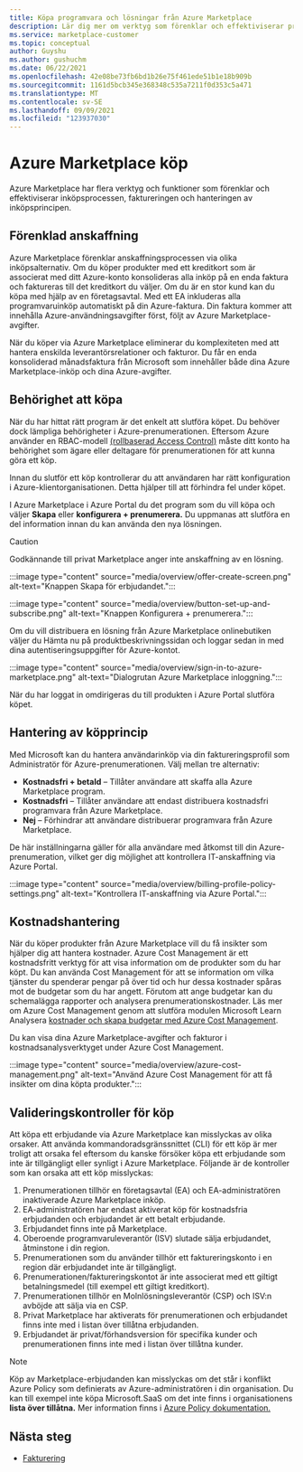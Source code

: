 ```yaml
---
title: Köpa programvara och lösningar från Azure Marketplace
description: Lär dig mer om verktyg som förenklar och effektiviserar programvaruinköp och -hantering i Azure Marketplace.
ms.service: marketplace-customer
ms.topic: conceptual
author: Guyshu
ms.author: gushuchm
ms.date: 06/22/2021
ms.openlocfilehash: 42e08be73fb6bd1b26e75f461ede51b1e18b909b
ms.sourcegitcommit: 1161d5bcb345e368348c535a7211f0d353c5a471
ms.translationtype: MT
ms.contentlocale: sv-SE
ms.lasthandoff: 09/09/2021
ms.locfileid: "123937030"
---
```

# <a name="azure-marketplace-purchasing"></a>Azure Marketplace köp

Azure Marketplace har flera verktyg och funktioner som förenklar och effektiviserar inköpsprocessen, faktureringen och hanteringen av inköpsprincipen.

## <a name="simplified-procurement"></a>Förenklad anskaffning

Azure Marketplace förenklar anskaffningsprocessen via olika inköpsalternativ. Om du köper produkter med ett kreditkort som är associerat med ditt Azure-konto konsolideras alla inköp på en enda faktura och faktureras till det kreditkort du väljer. Om du är en stor kund kan du köpa med hjälp av en företagsavtal. Med ett EA inkluderas alla programvaruinköp automatiskt på din Azure-faktura. Din faktura kommer att innehålla Azure-användningsavgifter först, följt av Azure Marketplace-avgifter.

När du köper via Azure Marketplace eliminerar du komplexiteten med att hantera enskilda leverantörsrelationer och fakturor. Du får en enda konsoliderad månadsfaktura från Microsoft som innehåller både dina Azure Marketplace-inköp och dina Azure-avgifter.

## <a name="permission-to-purchase"></a>Behörighet att köpa

När du har hittat rätt program är det enkelt att slutföra köpet. Du behöver dock lämpliga behörigheter i Azure-prenumerationen. Eftersom Azure använder en RBAC-modell [(rollbaserad Access Control)](/azure/role-based-access-control/overview) måste  ditt  konto ha behörighet som ägare eller deltagare för prenumerationen för att kunna göra ett köp.

Innan du slutför ett köp kontrollerar du att användaren har rätt konfiguration i Azure-klientorganisationen. Detta hjälper till att förhindra fel under köpet.

I Azure Marketplace i Azure Portal du det program som du vill köpa och väljer **Skapa** eller **konfigurera + prenumerera.** Du uppmanas att slutföra en del information innan du kan använda den nya lösningen.

> [!CAUTION]
> Godkännande till privat Marketplace anger inte anskaffning av en lösning.

:::image type="content" source="media/overview/offer-create-screen.png" alt-text="Knappen Skapa för erbjudandet.":::

:::image type="content" source="media/overview/button-set-up-and-subscribe.png" alt-text="Knappen Konfigurera + prenumerera.":::

Om du vill distribuera en lösning från Azure Marketplace  onlinebutiken väljer du Hämta nu på produktbeskrivningssidan och loggar sedan in med dina autentiseringsuppgifter för Azure-kontot.

:::image type="content" source="media/overview/sign-in-to-azure-marketplace.png" alt-text="Dialogrutan Azure Marketplace inloggning.":::

När du har loggat in omdirigeras du till produkten i Azure Portal slutföra köpet.

## <a name="purchase-policy-management"></a>Hantering av köpprincip

Med Microsoft kan du hantera användarinköp via din faktureringsprofil som Administratör för Azure-prenumerationen. Välj mellan tre alternativ:

- **Kostnadsfri + betald** – Tillåter användare att skaffa alla Azure Marketplace program.
- **Kostnadsfri** – Tillåter användare att endast distribuera kostnadsfri programvara från Azure Marketplace.
- **Nej** – Förhindrar att användare distribuerar programvara från Azure Marketplace.

De här inställningarna gäller för alla användare med åtkomst till din Azure-prenumeration, vilket ger dig möjlighet att kontrollera IT-anskaffning via Azure Portal.

:::image type="content" source="media/overview/billing-profile-policy-settings.png" alt-text="Kontrollera IT-anskaffning via Azure Portal.":::

## <a name="cost-management"></a>Kostnadshantering

När du köper produkter från Azure Marketplace vill du få insikter som hjälper dig att hantera kostnader. Azure Cost Management är ett kostnadsfritt verktyg för att visa information om de produkter som du har köpt. Du kan använda Cost Management för att se information om vilka tjänster du spenderar pengar på över tid och hur dessa kostnader spåras mot de budgetar som du har angett. Förutom att ange budgetar kan du schemalägga rapporter och analysera prenumerationskostnader. Läs mer om Azure Cost Management genom att slutföra modulen Microsoft Learn Analysera [kostnader och skapa budgetar med Azure Cost Management](/learn/modules/analyze-costs-create-budgets-azure-cost-management/).

Du kan visa dina Azure Marketplace-avgifter och fakturor i kostnadsanalysverktyget under Azure Cost Management.

:::image type="content" source="media/overview/azure-cost-management.png" alt-text="Använd Azure Cost Management för att få insikter om dina köpta produkter.":::

## <a name="purchase-validation-checks"></a>Valideringskontroller för köp

Att köpa ett erbjudande via Azure Marketplace kan misslyckas av olika orsaker. Att använda kommandoradsgränssnittet (CLI) för ett köp är mer troligt att orsaka fel eftersom du kanske försöker köpa ett erbjudande som inte är tillgängligt eller synligt i Azure Marketplace. Följande är de kontroller som kan orsaka att ett köp misslyckas:

1. Prenumerationen tillhör en företagsavtal (EA) och EA-administratören inaktiverade Azure Marketplace inköp.
1. EA-administratören har endast aktiverat köp för kostnadsfria erbjudanden och erbjudandet är ett betalt erbjudande.
1. Erbjudandet finns inte på Marketplace.
1. Oberoende programvaruleverantör (ISV) slutade sälja erbjudandet, åtminstone i din region.
1. Prenumerationen som du använder tillhör ett faktureringskonto i en region där erbjudandet inte är tillgängligt.
1. Prenumerationen/faktureringskontot är inte associerat med ett giltigt betalningsmedel (till exempel ett giltigt kreditkort).
1. Prenumerationen tillhör en Molnlösningsleverantör (CSP) och ISV:n avböjde att sälja via en CSP.
1. Privat Marketplace har aktiverats för prenumerationen och erbjudandet finns inte med i listan över tillåtna erbjudanden.
1. Erbjudandet är privat/förhandsversion för specifika kunder och prenumerationen finns inte med i listan över tillåtna kunder.

> [!NOTE]
> Köp av Marketplace-erbjudanden kan misslyckas om det står i konflikt Azure Policy som definierats av Azure-administratören i din organisation. Du kan till exempel inte köpa Microsoft.SaaS om det inte finns i organisationens **lista över tillåtna.** Mer information finns i [Azure Policy dokumentation.](/azure/governance/policy/)

## <a name="next-steps"></a>Nästa steg

- [Fakturering](billing-invoicing.md)
